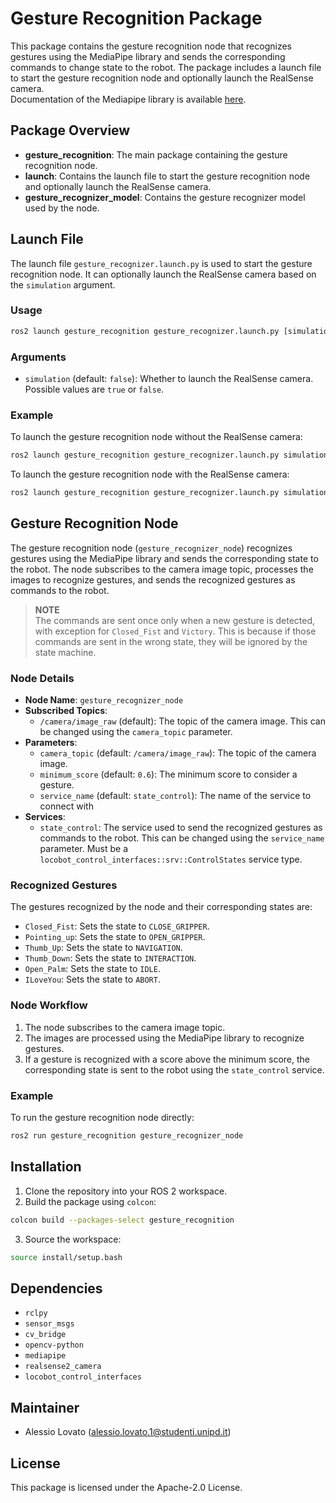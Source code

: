 # Gesture Recognition Package

This package contains the gesture recognition node that recognizes gestures using the MediaPipe library and sends the corresponding commands to change state to the robot. The package includes a launch file to start the gesture recognition node and optionally launch the RealSense camera.<br>
Documentation of the Mediapipe library is available [here](https://ai.google.dev/edge/mediapipe/solutions/vision/gesture_recognizer).

## Package Overview

- **gesture_recognition**: The main package containing the gesture recognition node.
- **launch**: Contains the launch file to start the gesture recognition node and optionally launch the RealSense camera.
- **gesture_recognizer_model**: Contains the gesture recognizer model used by the node.

## Launch File

The launch file `gesture_recognizer.launch.py` is used to start the gesture recognition node. It can optionally launch the RealSense camera based on the `simulation` argument.

### Usage
```sh
ros2 launch gesture_recognition gesture_recognizer.launch.py [simulation:=true|false]
```
### Arguments

- `simulation` (default: `false`): Whether to launch the RealSense camera. Possible values are `true` or `false`.

### Example

To launch the gesture recognition node without the RealSense camera:
```sh
ros2 launch gesture_recognition gesture_recognizer.launch.py simulation:=false
```
To launch the gesture recognition node with the RealSense camera:
```sh
ros2 launch gesture_recognition gesture_recognizer.launch.py simulation:=true
```
## Gesture Recognition Node

The gesture recognition node (`gesture_recognizer_node`) recognizes gestures using the MediaPipe library and sends the corresponding state to the robot. The node subscribes to the camera image topic, processes the images to recognize gestures, and sends the recognized gestures as commands to the robot.<br>
>**NOTE**<br>
>The commands are sent once only when a new gesture is detected, with exception for `Closed_Fist` and `Victory`. This is because if those commands are sent in the wrong state, they will be ignored by the state machine.

### Node Details

- **Node Name**: `gesture_recognizer_node`
- **Subscribed Topics**:
  - `/camera/image_raw` (default): The topic of the camera image. This can be changed using the `camera_topic` parameter.
- **Parameters**:
  - `camera_topic` (default: `/camera/image_raw`): The topic of the camera image.
  - `minimum_score` (default: `0.6`): The minimum score to consider a gesture.
  - `service_name` (default: `state_control`): The name of the service to connect with
- **Services**:
  - `state_control`: The service used to send the recognized gestures as commands to the robot. This can be changed using the `service_name` parameter. Must be a `locobot_control_interfaces::srv::ControlStates` service type.

### Recognized Gestures

The gestures recognized by the node and their corresponding states are:

- `Closed_Fist`: Sets the state to `CLOSE_GRIPPER`.
- `Pointing_up`: Sets the state to `OPEN_GRIPPER`.
- `Thumb_Up`: Sets the state to `NAVIGATION`.
- `Thumb_Down`: Sets the state to `INTERACTION`.
- `Open_Palm`: Sets the state to `IDLE`.
- `ILoveYou`: Sets the state to `ABORT`.

### Node Workflow

1. The node subscribes to the camera image topic.
2. The images are processed using the MediaPipe library to recognize gestures.
3. If a gesture is recognized with a score above the minimum score, the corresponding state is sent to the robot using the `state_control` service.

### Example

To run the gesture recognition node directly:
```sh
ros2 run gesture_recognition gesture_recognizer_node
```
## Installation

1. Clone the repository into your ROS 2 workspace.
2. Build the package using `colcon`:
```sh
colcon build --packages-select gesture_recognition
```
3. Source the workspace:
```sh
source install/setup.bash
```
## Dependencies

- `rclpy`
- `sensor_msgs`
- `cv_bridge`
- `opencv-python`
- `mediapipe`
- `realsense2_camera`
- `locobot_control_interfaces`

## Maintainer

- Alessio Lovato (alessio.lovato.1@studenti.unipd.it)

## License

This package is licensed under the Apache-2.0 License.